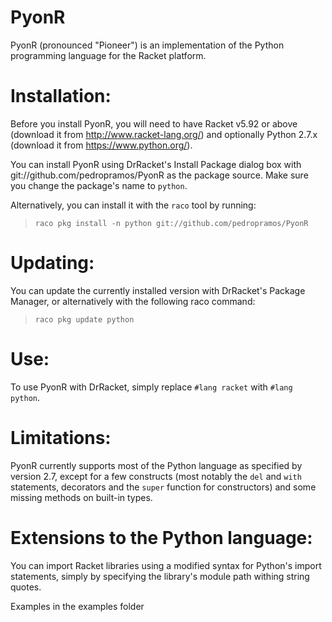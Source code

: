 PyonR
=====

PyonR (pronounced "Pioneer") is an implementation of the Python programming language for the Racket platform.

# Installation:

Before you install PyonR, you will need to have Racket v5.92 or above (download it from http://www.racket-lang.org/) and optionally Python 2.7.x (download it from https://www.python.org/).

You can install PyonR using DrRacket's Install Package dialog box with git://github.com/pedropramos/PyonR as the package source. Make sure you change the package's name to `python`.

Alternatively, you can install it with the `raco` tool by running:

> `raco pkg install -n python git://github.com/pedropramos/PyonR`



# Updating:

You can update the currently installed version with DrRacket's Package Manager, or alternatively with the following raco command:

> `raco pkg update python`



# Use:

To use PyonR with DrRacket, simply replace `#lang racket` with `#lang python`.




# Limitations:

PyonR currently supports most of the Python language as specified by version 2.7, except for a few constructs (most notably the `del` and `with` statements, decorators and the `super` function for constructors) and some missing methods on built-in types.



# Extensions to the Python language:

You can import Racket libraries using a modified syntax for Python's import statements, simply by specifying the library's module path withing string quotes. 


Examples in the examples folder
